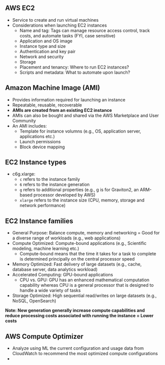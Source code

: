 ## AWS EC2 
- Service to create and run virtual machines 
- Considerations when launching EC2 instances
    - Name and tag: Tags can manage resource access control, track costs, and automate tasks (FYI, case sensitive)
    - Application and OS image 
    - Instance type and size 
    - Authentication and key pair 
    - Network and security 
    - Storage
    - Placement and tenancy: Where to run EC2 instances? 
    - Scripts and metadata: What to automate upon launch?

## Amazon Machine Image (AMI)
- Provides information required for launching an instance 
- Repeatable, reusable, recoverable 
- **AMIs are created from an existing EC2 instance**
- AMIs can also be bought and shared via the AWS Marketplace and User Community
- An AMI includes:
    - Template for instance volumns (e.g., OS, application server, applications etc.)
    - Launch permissions 
    - Block device mapping 

## EC2 Instance types
- c6g.xlarge:
    - `c` refers to the instance family 
    - `6` refers to the instance generation 
    - `g` refers to additional properties (e.g., g is for Graviton2, an ARM-based processor developed by AWS)
    - `xlarge` refers to the instance size (CPU, memory, storage and network performance)

## EC2 Instance families
- General Purpose: Balance compute, memory and networking = Good for a diverse range of workloads (e.g., web applications)
- Compute Optimized: Compute-bound applications (e.g., Scientific modeling, machine learning etc.)
    - Compute-bound means that the time it takes for a task to complete is determined principally on the central processor speed 
- Memory Optimized: Fast delivery of large datasets (e.g., cache, database server, data analytics workload)
- Accelerated Computing: GPU-bound applications 
    - CPU vs. GPU: GPU has an enhanced mathematical computation capability whereas CPU is a general processor that is designed to handle a wide variety of tasks 
- Storage Optimized: High sequential read/writes on large datasets (e.g., NoSQL, OpenSearch)

**Note: New generation generally increase compute capabilities and reduce processing costs associated with running the instance = Lower costs**

## AWS Compute Optimizer
-   Analyze using ML the current configuration and usage data from CloudWatch to recommend the most optimized compute configurations 
- 